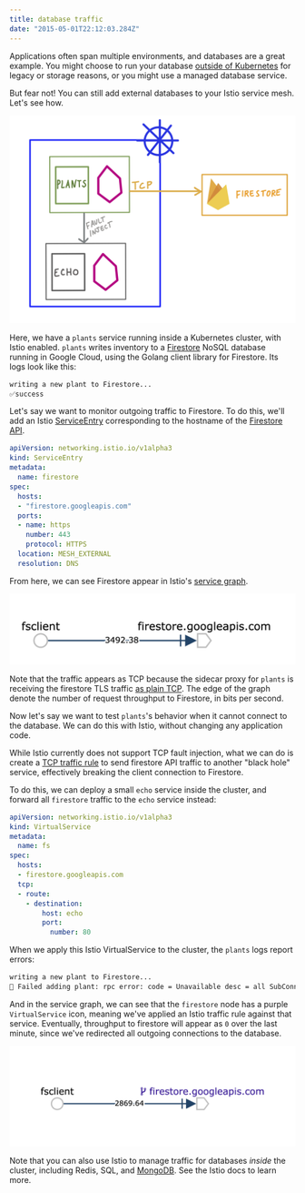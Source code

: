 ```yaml
---
title: database traffic
date: "2015-05-01T22:12:03.284Z"
---
```



Applications often span multiple environments, and databases are a great example. You might choose to run your database [outside of Kubernetes](https://cloud.google.com/blog/products/databases/to-run-or-not-to-run-a-database-on-kubernetes-what-to-consider) for legacy or storage reasons, or you might use a managed database service.

But fear not! You can still add external databases to your Istio service mesh. Let's see how.

![diagram](./diagram.png)

Here, we have a `plants` service running inside a Kubernetes cluster, with Istio enabled. `plants` writes inventory to a [Firestore](https://firebase.google.com/docs/firestore) NoSQL database running in Google Cloud, using the Golang client library for Firestore. Its logs look like this:

```bash
writing a new plant to Firestore...
✅success
```

Let's say we want to monitor outgoing traffic to Firestore. To do this, we'll add an Istio [ServiceEntry](https://istio.io/docs/reference/config/networking/v1alpha3/service-entry/) corresponding to the hostname of the [Firestore API](https://cloud.google.com/firestore/docs/reference/rpc/).

```YAML
apiVersion: networking.istio.io/v1alpha3
kind: ServiceEntry
metadata:
  name: firestore
spec:
  hosts:
  - "firestore.googleapis.com"
  ports:
  - name: https
    number: 443
    protocol: HTTPS
  location: MESH_EXTERNAL
  resolution: DNS
```

From here, we can see Firestore appear in Istio's [service graph](https://istio.io/docs/tasks/telemetry/kiali/).

![kiali](./kiali-no-vs.png)

Note that the traffic appears as TCP because the sidecar proxy for `plants` is receiving the firestore TLS traffic [as plain TCP](https://github.com/istio/istio/issues/14933). The edge of the graph denote the number of request throughput to Firestore, in bits per second.

Now let's say we want to test `plants`'s behavior when it cannot connect to the database. We can do this with Istio, without changing any application code.

While Istio currently does not support TCP fault injection, what we can do is create a [TCP traffic rule](https://istio.io/docs/reference/config/networking/v1alpha3/virtual-service/#TCPRoute) to send firestore API traffic to another "black hole" service, effectively breaking the client connection to Firestore.

To do this, we can deploy a small `echo` service inside the cluster, and forward all `firestore` traffic to the `echo` service instead:

```YAML
apiVersion: networking.istio.io/v1alpha3
kind: VirtualService
metadata:
  name: fs
spec:
  hosts:
  - firestore.googleapis.com
  tcp:
  - route:
    - destination:
        host: echo
        port:
          number: 80
```

When we apply this Istio VirtualService to the cluster, the `plants` logs report errors:


```bash
writing a new plant to Firestore...
🚫 Failed adding plant: rpc error: code = Unavailable desc = all SubConns are in TransientFailure
```

And in the service graph, we can see that the `firestore` node has a purple `VirtualService` icon, meaning we've applied an Istio traffic rule against that service. Eventually, throughput to firestore will appear as `0` over the last minute, since we've redirected all outgoing connections to the database.

![kiali](./kiali.png)

Note that you can also use Istio to manage traffic for databases *inside* the cluster, including Redis, SQL, and [MongoDB](https://istio.io/blog/2018/egress-mongo/). See the Istio docs to learn more.